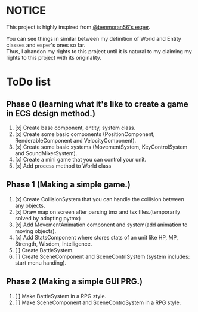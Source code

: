 # NOTICE
This project is highly inspired from [@benmoran56's esper](https://github.com/benmoran56/esper).  

You can see things in similar between my definition of World and Entity classes and esper's ones so far.  
Thus, I abandon my rights to this project until it is natural to my claiming my rights to this project with its originality.  

# ToDo list

## Phase 0 (learning what it's like to create a game in ECS design method.)
1. [x] Create base component, entity, system class.
2. [x] Create some basic components (PositionComponent, RenderableComponent and VelocityComponent).
3. [x] Create some basic systems (MovementSystem, KeyControlSystem and SoundMixerSystem).
4. [x] Create a mini game that you can control your unit.
5. [x] Add process method to World class

## Phase 1 (Making a simple game.)
1. [x] Create CollisionSystem that you can handle the collision between any objects.
2. [x] Draw map on screen after parsing tmx and tsx files.(temporarily solved by adopting pytmx)
3. [x] Add MovementAnimation component and system(add animation to moving objects).
4. [x] Add StatsComponent where stores stats of an unit like HP, MP, Strength, Wisdom, Intelligence.
5. [ ] Create BattleSystem.
6. [ ] Create SceneComponent and SceneContrlSystem (system includes: start menu handing).


## Phase 2 (Making a simple GUI PRG.)
1. [ ] Make BattleSystem in a RPG style.
2. [ ] Make SceneComponent and SceneControSystem in a RPG style.